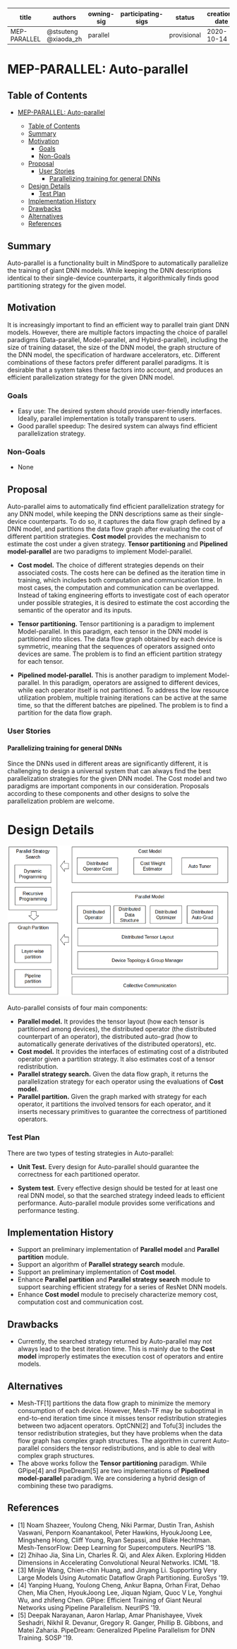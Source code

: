 | title        | authors              | owning-sig | participating-sigs | status      | creation-date | reviewers | approvers | stage | milestone     |
| ------------ | -------------------- | ---------- | ------------------ | ----------- | ------------- | --------- | --------- | ----- | ------------- |
| MEP-PARALLEL | @stsuteng @xiaoda_zh | parallel   |                    | provisional | 2020-10-14    |           | TBD       | beta  | beta : "v0.5" |

# MEP-PARALLEL: Auto-parallel

## Table of Contents

<!-- toc -->

- [MEP-PARALLEL: Auto-parallel](#mep-parallel-auto-parallel)
  - [Table of Contents](#table-of-contents)
  - [Summary](#summary)
  - [Motivation](#motivation)
    - [Goals](#goals)
    - [Non-Goals](#non-goals)
  - [Proposal](#proposal)
    - [User Stories](#user-stories)
      - [Parallelizing training for general DNNs](#parallelizing-training-for-general-dnns)
  - [Design Details](#design-details)
    - [Test Plan](#test-plan)
  - [Implementation History](#implementation-history)
  - [Drawbacks](#drawbacks)
  - [Alternatives](#alternatives)
  - [References](#references)

  <!-- /toc -->

## Summary

<!--
This section is incredibly important for producing high quality user-focused
documentation such as release notes or a development roadmap.  It should be
possible to collect this information before implementation begins in order to
avoid requiring implementors to split their attention between writing release
notes and implementing the feature itself.  MEP editors, SIG Docs, and SIG PM
should help to ensure that the tone and content of the `Summary` section is
useful for a wide audience.

A good summary is probably at least a paragraph in length.

Both in this section and below, follow the guidelines of the [documentation
style guide]. In particular, wrap lines to a reasonable length, to make it
easier for reviewers to cite specific portions, and to minimize diff churn on
updates.

[documentation style guide]: https://gitee.com/mindspore/docs/blob/master/CONTRIBUTING_DOC.md
-->

Auto-parallel is a functionality built in MindSpore to automatically parallelize the training of giant DNN models. While keeping the DNN descriptions identical to their single-device counterparts, it algorithmically finds good partitioning strategy for the given model.

## Motivation

<!--
This section is for explicitly listing the motivation, goals and non-goals of
this MEP. Describe why the change is important and the benefits to users.
-->

It is increasingly important to find an efficient way to parallel train giant DNN models. However, there are multiple factors impacting the choice of parallel paradigms (Data-parallel, Model-parallel, and Hybird-parallel), including the size of training dataset, the size of the DNN model, the graph structure of the DNN model, the specification of hardware accelerators, etc. Different combinations of these factors prefer different parallel paradigms. It is desirable that a system takes these factors into account, and produces an efficient parallelization strategy for the given DNN model. 

### Goals

<!--
List the specific goals of the MEP. What is it trying to achieve? How will we
know that this has succeeded?
-->

- Easy use: The desired system should provide user-friendly interfaces. Ideally, parallel implementation is totally transparent to users.
- Good parallel speedup: The desired system can always find efficient parallelization strategy.

### Non-Goals

<!--
What is out of scope for this MEP? Listing non-goals helps to focus discussion
and make progress.
-->
- None

## Proposal

<!--
This is where we get down to the specifics of what the proposal actually is.
This should have enough detail that reviewers can understand exactly what
you're proposing, but should not include things like API designs or
implementation. The "Design Details" section below is for the real
nitty-gritty.
-->

Auto-parallel aims to automatically find efficient parallelization strategy for any DNN model, while keeping the DNN descriptions same as their single-device counterparts. To do so, it captures the data flow graph defined by a DNN model, and partitions the data flow graph after evaluating the cost of different partition strategies. **Cost model** provides the mechanism to estimate the cost under a given strategy. **Tensor partitioning** and **Pipelined model-parallel** are two paradigms to implement Model-parallel.

- **Cost model.**
  The choice of different strategies depends on their associated costs. The costs here can be defined as the iteration time in training, which includes both computation and communication time. In most cases, the computation and communication can be overlapped. Instead of taking engineering efforts to investigate cost of each operator under possible strategies, it is desired to estimate the cost according the semantic of the operator and its inputs.

- **Tensor partitioning.**
  Tensor partitioning is a paradigm to implement Model-parallel. In this paradigm, each tensor in the DNN model is partitioned into slices. The data flow graph obtained by each device is symmetric, meaning that the sequences of operators assigned onto devices are same. The problem is to find an efficient partition strategy for each tensor.

- **Pipelined model-parallel.** This is another paradigm to implement Model-parallel. In this paradigm, operators are assigned to different devices, while each operator itself is not partitioned. To address the low resource utilization problem, multiple training iterations can be active at the same time, so that the different batches are pipelined. The problem is to find a partition for the data flow graph.

### User Stories

<!--
Detail the things that people will be able to do if this MEP is implemented.
Include as much detail as possible so that people can understand the "how" of
the system. The goal here is to make this feel real for users without getting
bogged down.
-->

#### Parallelizing training for general DNNs
Since the DNNs used in different areas are significantly different, it is challenging to design a universal system that can always find the best parallelization strategies for the given DNN model. The Cost model and two paradigms are important components in our consideration. Proposals according to these components and other designs to solve the parallelization problem are welcome.

# Design Details

<!--
This section should contain enough information that the specifics of your
change are understandable. This may include API specs (though not always
required) or even code snippets. If there's any ambiguity about HOW your
proposal will be implemented, this is the place to discuss them.
-->

<!--![Image text](auto-parallel-components.png) {:height="75%" width="75%"} -->
<img src="auto-parallel-components.png" style="zoom:80%" div align=center/>

Auto-parallel consists of four main components:
- **Parallel model.** It provides the tensor layout (how each tensor is partitioned among devices), the distributed operator (the distributed counterpart of an operator), the distributed auto-grad (how to automatically generate derivatives of the distributed operators), etc.
- **Cost model.** It provides the interfaces of estimating cost of a distributed operator given a partition strategy. It also estimates cost of a tensor redistribution.
- **Parallel strategy search.** Given the data flow graph, it returns the parallelization strategy for each operator using the evaluations of **Cost model**.
- **Parallel partition.** Given the graph marked with strategy for each operator, it partitions the involved tensors for each operator, and it inserts necessary primitives to guarantee the correctness of partitioned operators.

### Test Plan

<!--
**Note:** *Not required until targeted at a release.*

Consider the following in developing a test plan for this enhancement:
- Will there be e2e and integration tests, in addition to unit tests?
- How will it be tested in isolation vs with other components?

No need to outline all of the test cases, just the general strategy. Anything
that would count as tricky in the implementation and anything particularly
challenging to test should be called out.

All code is expected to have adequate tests (eventually with coverage
expectations). Please adhere to the [MindSpore contributing guidelines][contributing-guidelines]
when drafting this test plan.

[contributing-guidelines]: https://gitee.com/mindspore/mindspore/blob/master/CONTRIBUTING.md
-->

There are two types of testing strategies in Auto-parallel:

- **Unit Test.** Every design for Auto-parallel should guarantee the correctness for each partitioned operator.

- **System test**. Every effective design should be tested for at least one real DNN model, so that the searched strategy indeed leads to efficient performance. Auto-parallel module provides some verifications and performance testing.

## Implementation History

<!--
Major milestones in the life cycle of a MEP should be tracked in this section.
Major milestones might include
- the `Summary` and `Motivation` sections being merged signaling SIG acceptance
- the `Proposal` section being merged signaling agreement on a proposed design
- the date implementation started
- the first MindSpore release where an initial version of the MEP was available
- the version of MindSpore where the MEP graduated to general availability
- when the MEP was retired or superseded
-->

- Support an preliminary implementation of **Parallel model** and **Parallel partition** module.
- Support an algorithm of **Parallel strategy search** module.
- Support an preliminary implementation of **Cost model**. 
- Enhance **Parallel partition** and **Parallel strategy search** module to support searching efficient strategy for a series of ResNet DNN models.
- Enhance **Cost model** module to precisely characterize memory cost, computation cost and communication cost.

## Drawbacks

<!--
Why should this MEP _not_ be implemented?
-->
- Currently, the searched strategy returned by Auto-parallel may not always lead to the best iteration time. This is mainly due to the **Cost model** improperly estimates the execution cost of operators and entire models.

## Alternatives

<!--
What other approaches did you consider and why did you rule them out? These do
not need to be as detailed as the proposal, but should include enough
information to express the idea and why it was not acceptable.
-->
- Mesh-TF[1] partitions the data flow graph to minimize the memory consumption of each device. However, Mesh-TF may be suboptimal in end-to-end iteration time since it misses tensor redistribution strategies between two adjacent operators. 
OptCNN[2] and Tofu[3] includes the tensor redistribution strategies, but they have problems when the data flow graph has complex graph structures. The algorithm in current Auto-parallel considers the tensor redistributions, and is able to deal with complex graph structures.
- The above works follow the **Tensor partitioning** paradigm. While GPipe[4] and PipeDream[5] are two implementations of **Pipelined model-parallel** paradigm. We are considering a hybrid design of combining these two paradigms.
## References
- [1] Noam Shazeer, Youlong Cheng, Niki Parmar, Dustin Tran, Ashish Vaswani, Penporn Koanantakool, Peter Hawkins, HyoukJoong Lee, Mingsheng Hong, Cliff Young, Ryan Sepassi, and Blake Hechtman. Mesh-TensorFlow: Deep Learning for Supercomputers. NeurIPS '18.
- [2] Zhihao Jia, Sina Lin, Charles R. Qi, and Alex Aiken. Exploring Hidden Dimensions in Accelerating Convolutional Neural Networks. ICML '18.
- [3] Minjie Wang, Chien-chin Huang, and Jinyang Li. Supporting Very Large Models Using Automatic Dataflow Graph Partitioning. EuroSys '19.
- [4] Yanping Huang, Youlong Cheng, Ankur Bapna, Orhan Firat, Dehao Chen, Mia Chen, HyoukJoong Lee, Jiquan Ngiam, Quoc V Le, Yonghui Wu, and zhifeng Chen. GPipe: Efficient Training of Giant Neural Networks using Pipeline Parallelism. NeurIPS '19.
- [5] Deepak Narayanan, Aaron Harlap, Amar Phanishayee, Vivek Seshadri, Nikhil R. Devanur, Gregory R. Ganger, Phillip B. Gibbons, and Matei Zaharia. PipeDream: Generalized Pipeline Parallelism for DNN Training. SOSP '19.